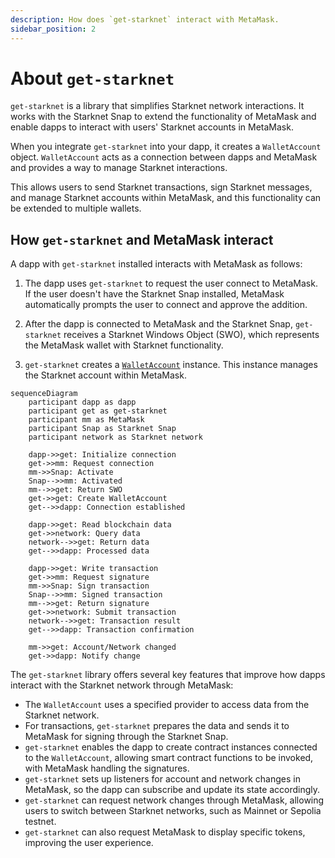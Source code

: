 ```yaml
---
description: How does `get-starknet` interact with MetaMask.
sidebar_position: 2
---
```


# About `get-starknet`

`get-starknet` is a library that simplifies Starknet network interactions.
It works with the Starknet Snap to extend the functionality of MetaMask and enable dapps to interact with users' Starknet accounts in MetaMask.

When you integrate `get-starknet` into your dapp, it creates a `WalletAccount` object. `WalletAccount` acts as a connection between dapps and MetaMask and provides a way to manage Starknet interactions.

This allows users to send Starknet transactions, sign Starknet messages, and manage Starknet accounts within MetaMask, and this functionality can be extended to multiple wallets.

## How `get-starknet` and MetaMask interact

A dapp with `get-starknet` installed interacts with MetaMask as follows:

1. The dapp uses `get-starknet` to request the user connect to MetaMask. If the user doesn't have the Starknet Snap installed, MetaMask automatically prompts the user to connect and approve the addition.

1. After the dapp is connected to MetaMask and the Starknet Snap, `get-starknet` receives a Starknet Windows Object (SWO), which represents the MetaMask wallet with Starknet functionality.

1. `get-starknet` creates a [`WalletAccount`](http://starknetjs.com/docs/guides/walletAccount/) instance. This instance manages the Starknet account within MetaMask.

```mermaid
sequenceDiagram
    participant dapp as dapp
    participant get as get-starknet
    participant mm as MetaMask
    participant Snap as Starknet Snap
    participant network as Starknet network
    
    dapp->>get: Initialize connection
    get->>mm: Request connection
    mm->>Snap: Activate
    Snap-->>mm: Activated
    mm-->>get: Return SWO
    get->>get: Create WalletAccount
    get-->>dapp: Connection established
    
    dapp->>get: Read blockchain data
    get->>network: Query data
    network-->>get: Return data
    get-->>dapp: Processed data
    
    dapp->>get: Write transaction
    get->>mm: Request signature
    mm->>Snap: Sign transaction
    Snap-->>mm: Signed transaction
    mm-->>get: Return signature
    get->>network: Submit transaction
    network-->>get: Transaction result
    get-->>dapp: Transaction confirmation
    
    mm->>get: Account/Network changed
    get->>dapp: Notify change
```

The `get-starknet` library offers several key features that improve how dapps interact with the Starknet network through MetaMask:

- The `WalletAccount` uses a specified provider to access data from the Starknet network.
- For transactions, `get-starknet` prepares the data and sends it to MetaMask for signing through the Starknet Snap.
- `get-starknet` enables the dapp to create contract instances connected to the `WalletAccount`, allowing smart contract functions to be invoked, with MetaMask handling the signatures.
- `get-starknet` sets up listeners for account and network changes in MetaMask, so the dapp can subscribe and update its state accordingly.
- `get-starknet` can request network changes through MetaMask, allowing users to switch between Starknet networks, such as Mainnet or Sepolia testnet.
- `get-starknet` can also request MetaMask to display specific tokens, improving the user experience.